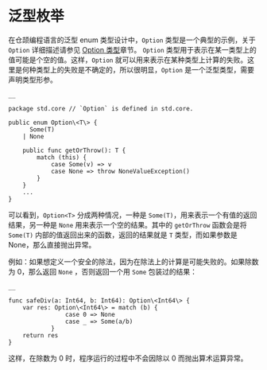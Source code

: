 
# 泛型枚举

在仓颉编程语言的泛型 enum 类型设计中，`Option` 类型是一个典型的示例，关于 `Option` 详细描述请参见 [Option 类型](./user_manual/source_zh_cn/enum_and_pattern_match/option_type.md)章节。 `Option` 类型用于表示在某一类型上的值可能是个空的值。这样，`Option` 就可以用来表示在某种类型上计算的失败。这里是何种类型上的失败是不确定的，所以很明显，`Option` 是一个泛型类型，需要声明类型形参。
    
    __
    
    package std.core // `Option` is defined in std.core.
    
    public enum Option\<T\> {
          Some(T)
        | None
    
        public func getOrThrow(): T {
            match (this) {
                case Some(v) => v
                case None => throw NoneValueException()
            }
        }
        ...
    }
    
可以看到，`Option<T>` 分成两种情况，一种是 `Some(T)`，用来表示一个有值的返回结果，另一种是 `None` 用来表示一个空的结果。其中的 `getOrThrow` 函数会是将 `Some(T)` 内部的值返回出来的函数，返回的结果就是 `T` 类型，而如果参数是 None，那么直接抛出异常。

例如：如果想定义一个安全的除法，因为在除法上的计算是可能失败的。如果除数为 0，那么返回 `None` ，否则返回一个用 `Some` 包装过的结果：
    
    __
    
    func safeDiv(a: Int64, b: Int64): Option\<Int64\> {
        var res: Option\<Int64\> = match (b) {
                    case 0 => None
                    case _ => Some(a/b)
                }
        return res
    }
    
这样，在除数为 0 时，程序运行的过程中不会因除以 0 而抛出算术运算异常。